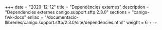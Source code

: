+++
date        = "2020-12-12"
title       = "Dependències externes"
description = "Dependències externes canigo.support.sftp 2.3.0"
sections    = "canigo-fwk-docs"
enllac		= "/documentacio-llibreries/canigo.support.sftp/2.3.0/site/dependencies.html"
weight		= 6
+++
